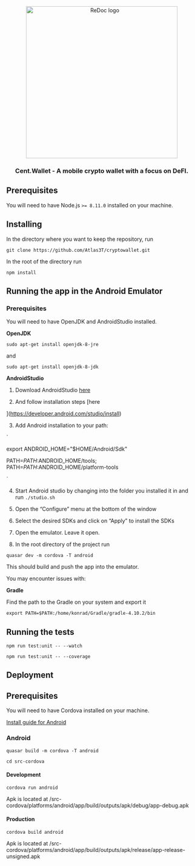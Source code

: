 <div align="center">
  <img alt="ReDoc logo" src="https://avatars2.githubusercontent.com/u/70975737?s=400&u=a3bc7a3e9d58a845ed3d142ef36cfd77424c7c0d&v=4" width="400px" />

  ### Cent.Wallet - A mobile crypto wallet with a focus on DeFI.
 
</div>

## Prerequisites

You will need to have Node.js `>= 8.11.0` installed on your machine.


  

## Installing

In the directory where you want to keep the repository, run

`git clone https://github.com/Atlas3T/cryptowallet.git`

  

In the root of the directory run

`npm install`

  

## Running the app in the Android Emulator

  

### Prerequisites

You will need to have OpenJDK and AndroidStudio installed.

  

**OpenJDK**

`sudo apt-get install openjdk-8-jre`

and

`sudo apt-get install openjdk-8-jdk`

  

**AndroidStudio**

1. Download AndroidStudio [here](https://developer.android.com/studio/)

  

2. And follow installation steps [here

](https://developer.android.com/studio/install)

  

3. Add Android installation to your path:

  

`

export ANDROID_HOME="$HOME/Android/Sdk"

PATH=$PATH:$ANDROID_HOME/tools; PATH=$PATH:$ANDROID_HOME/platform-tools

`

4. Start Android studio by changing into the folder you installed it in and run `./studio.sh`

5. Open the “Configure” menu at the bottom of the window

6. Select the desired SDKs and click on “Apply” to install the SDKs

7. Open the emulator. Leave it open.

8. In the root directory of the project run

`quasar dev -m cordova -T android`

This should build and push the app into the emulator.

You may encounter issues with:

**Gradle**

Find the path to the Gradle on your system and export it

`export PATH=$PATH:/home/konrad/Gradle/gradle-4.10.2/bin`

  
  

## Running the tests

`npm run test:unit -- --watch`

`npm run test:unit -- --coverage`

  

## Deployment

  

## Prerequisites

  

You will need to have Cordova installed on your machine.

[Install guide for Android](https://cordova.apache.org/docs/en/latest/guide/platforms/android/)

  

### Android

  

`quasar build -m cordova -T android`

  

`cd src-cordova`

  

#### Development

`cordova run android`

Apk is located at /src-cordova/platforms/android/app/build/outputs/apk/debug/app-debug.apk

#### Production

`cordova build android`

Apk is located at /src-cordova/platforms/android/app/build/outputs/apk/release/app-release-unsigned.apk
